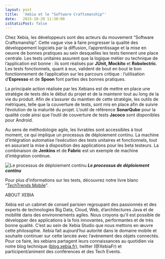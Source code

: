 ```yaml
---
layout: post
title:  'Xebia et le "Software Craftsmanship"'
date:   2015-10-20 11:30:00
isStaticPost: false
---
```

Chez Xebia, les développeurs sont des acteurs du mouvement “Software Craftsmanship”. Cette vague vise à faire progresser la qualité des développement logiciels par la diffusion, l’apprentissage et la mise en oeuvre de bonnes pratiques au sein desquelles les tests tiennent une place centrale. Les tests unitaires assurent que la logique métier ou technique de l’application est bonne : ils sont réalisés par **JUnit, Mockito** et **Robolectric**. Les tests fonctionnels, quant à eux, valident de bout en bout le bon fonctionnement de l’application sur les parcours critique : l’utilisation d’**Espresso** et de **Spoon** font parties des bonnes pratiques.

La principale action réalisée par les Xebians est de mettre en place une stratégie de tests dès le début du projet et de la maintenir tout au long de la vie du produit. Afin de s’assurer du maintien de cette stratégie, les outils de métriques, telle que la couverture de tests, sont mis en place afin de suivre l’évolution de la maturité du projet. L’outil de référence **SonarQube** pour la qualité code ainsi que l’outil de couverture de tests **Jacoco** sont disponibles pour Android. 

Au sens de méthodologie agile, les livrables sont accessibles à tout moment, ce qui implique un processus de déploiement continu. La machine d’intégration automatise l’exécution des tests unitaires et fonctionnels, tout en assurant la mise à disposition des applications pour les beta testeurs. La combinaison de **Jenkins** et de **Fabric** est un exemple de machine d’intégration continue.

![Le processus de déploiement continu](https://lh3.googleusercontent.com/C_cI3FmsbEuRhMJrd7VR8G27wyO460CYzNDmTmMAsQ=s0 "Le processus de déploiement continu")
***Le processus de déploiement continu***

Pour plus d’informations sur les tests, découvrez notre livre blanc “[TechTrends Mobile](http://www.xebia.fr/livresblancs.html)”.

ABOUT XEBIA

Xebia est un cabinet de conseil parisien regroupant des passionnés et des experts de technologies Big Data, Cloud, Web, d’architectures Java et de mobilité dans des environnements agiles. Nous croyons qu’il est possible de développer des applications à la fois innovantes, performantes et de très bonne qualité. C’est au sein de Xebia Studio que nous mettons en œuvre cette philosophie. Xebia fait aujourd’hui autorité dans le domaine mobile et souhaite continuer sur cette lancée avec l’avènement des objets connectés. Pour ce faire, les xebians partagent leurs connaissances au quotidien via notre blog technique ([blog.xebia.fr](http://blog.xebia.fr/)), twitter (@XebiaFr) et participent/animent des conférences et des Tech Events.
